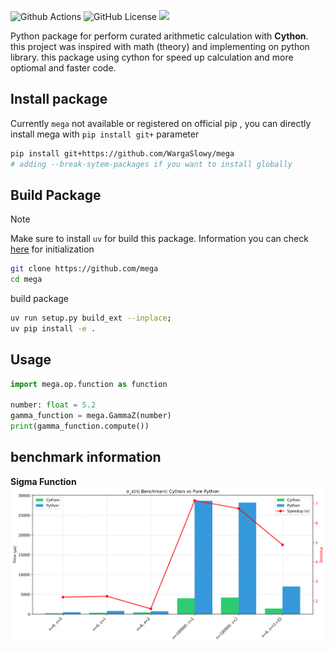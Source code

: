 ![Github Actions](https://img.shields.io/github/actions/workflow/status/WargaSlowy/mega/mega_test.yml?style=for-the-badge&logo=linux
)
![GitHub License](https://img.shields.io/github/license/WargaSlowy/mega?style=for-the-badge)
[![](https://dcbadge.limes.pink/api/server/https://discord.gg/xkvjwsDrnx)](https://discord.gg/xkvjwsDrnx)

Python package for perform curated arithmetic calculation with __Cython__. this project was inspired with math (theory) and implementing on python library. this package using cython for speed up calculation and more optiomal and faster code.

## Install package

Currently `mega` not available or registered on official pip , you can directly install mega with `pip install git+` parameter

```bash
pip install git+https://github.com/WargaSlowy/mega
# adding --break-sytem-packages if you want to install globally
```

## Build Package

> [!NOTE]  
> Make sure to install `uv` for build this package.
> Information you can check [here](https://docs.astral.sh/uv/getting-started/installation/) for initialization

```sh
git clone https://github.com/mega
cd mega
```

build package
```sh
uv run setup.py build_ext --inplace;
uv pip install -e .
```

## Usage

```python
import mega.op.function as function

number: float = 5.2
gamma_function = mega.GammaZ(number)
print(gamma_function.compute())
```

## benchmark information

**Sigma Function**
![sigma_z_benchmark](test/bench/sigma_benchmark.png)
